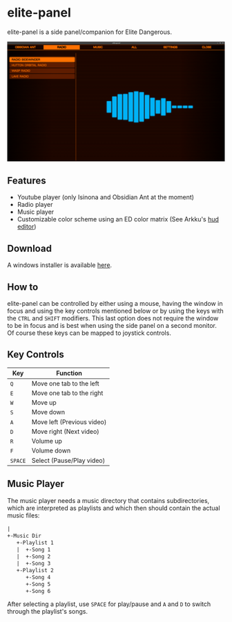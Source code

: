 elite-panel
===========

elite-panel is a side panel/companion for Elite Dangerous.

![Screenshot](https://raw.githubusercontent.com/Rahix/elite-panel/master/Screenshot.png)

## Features ##
* Youtube player (only Isinona and Obsidian Ant at the moment)
* Radio player
* Music player
* Customizable color scheme using an ED color matrix (See Arkku's [hud editor](http://arkku.com/elite/hud_editor/))

## Download ##
A windows installer is available [here](https://github.com/Rahix/elite-panel/releases/tag/v0.2.0).

## How to ##
elite-panel can be controlled by either using a mouse, having the window in focus and using the key controls mentioned below or
by using the keys with the `CTRL` and `SHIFT` modifiers. This last option does not require the window to be in focus and is best when using the side panel on a second monitor.
Of course these keys can be mapped to joystick controls.

## Key Controls ##

Key | Function
--- | ---
`Q` | Move one tab to the left
`E` | Move one tab to the right
`W` | Move up
`S` | Move down
`A` | Move left (Previous video)
`D` | Move right (Next video)
`R` | Volume up
`F` | Volume down
`SPACE` | Select (Pause/Play video)

## Music Player ##

The music player needs a music directory that contains subdirectories, which are interpreted as playlists and which then should contain the actual music files:  

```
|
+-Music Dir
   +-Playlist 1
   |  +-Song 1
   |  +-Song 2
   |  +-Song 3
   +-Playlist 2
      +-Song 4
      +-Song 5
      +-Song 6
```

After selecting a playlist, use `SPACE` for play/pause and `A` and `D` to switch through the playlist's songs.
